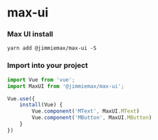 # max-ui

### Max UI install

```shell
yarn add @jimmiemax/max-ui -S
```

### Import into your project

```js
import Vue from 'vue';
import MaxUI from '@jimmiemax/max-ui';

Vue.use({
    install(Vue) {
        Vue.component('MText', MaxUI.MText)
        Vue.component('MButton', MaxUI.MButton)
    }
})
```
